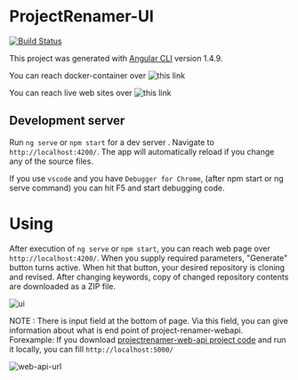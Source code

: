# ProjectRenamer-UI

[![Build Status](https://travis-ci.org/ProjectRenamer/ProjectRenamer-UI.svg?branch=master)](https://travis-ci.org/ProjectRenamer/ProjectRenamer-UI)

This project was generated with [Angular CLI](https://github.com/angular/angular-cli) version 1.4.9.

You  can reach docker-container over ![this link](https://hub.docker.com/r/projectrenamer/projectrenamer-ui/) 

You  can reach live web sites over ![this link](https://project-renamer.azurewebsites.net/) 


## Development server

Run `ng serve` or `npm start` for a dev server . Navigate to `http://localhost:4200/`. The app will automatically reload if you change any of the source files.

If you use `vscode` and you have `Debugger for Chrome`, (after npm start or ng serve command) you can hit F5 and start debugging code.

# Using

After execution of `ng serve` or `npm start`, you can reach web page over `http://localhost:4200/`. When you supply required parameters, "Generate" button turns active. When hit that button, your desired repository is cloning and revised. After changing keywords, copy of changed repository contents are downloaded as a ZIP file.

![ui](https://preview.ibb.co/bK42YS/project_renamer_ui.png)

NOTE : There is input field at the bottom of page. Via this field, you can give information about what is end point of project-renamer-webapi.
Forexample: If you download [projectrenamer-web-api project code](https://github.com/ProjectRenamer/ProjectRenamer-WebApi) and run it locally, you can fill `http://localhost:5000/`

![web-api-url](https://preview.ibb.co/k0o1Sn/web_api_url.png)
